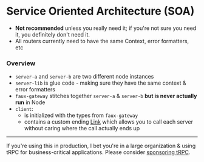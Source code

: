 # Service Oriented Architecture (SOA)

- **Not recommended** unless you really need it; if you're not sure you need it, you definitely don't need it.
- All routers currently need to have the same Context, error formatters, etc

### Overview

- `server-a` and `server-b` are two different node instances
- `server-lib` is glue code - making sure they have the same context & error formatters
- `faux-gateway` stitches together `server-a` & `server-b` **but is never actually run** in Node
- `client`:
  - is initialized with the types from `faux-gateway`
  - contains a custom ending [Link](https://trpc.io/docs/links) which allows you to call each server without caring where the call actually ends up

---

If you're using this in production, I bet you're in a large organization & using tRPC for business-critical applications. Please consider [sponsoring tRPC](https://trpc.io/sponsor).
